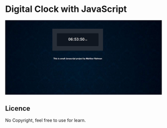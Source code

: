 # Digital Clock with JavaScript

<img src="./screenshot.jpg">

## Licence

No Copyright, feel free to use for learn.


<!-- ## How does it work ?

First, the project include the [Android Things Library](https://developer.android.com/things/sdk/index.html). Then, it is separated into 3 activities :
 * HomeActivity : just here to launch others activities and to know current GPIO.
 * ButtonActivity : listen to BCM21 for a input (button) and launch LedActivity when button is pressed.
 * LedActivity : Output on BCM6 (low energy) and make blink a led.
 
That is the only things that make this little app ! -->
